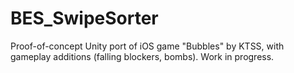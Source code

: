 # BES_SwipeSorter
Proof-of-concept Unity port of iOS game "Bubbles" by KTSS, with gameplay additions (falling blockers, bombs).  Work in progress.

